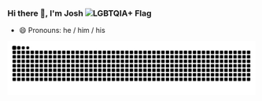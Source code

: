### Hi there 👋, I'm Josh ![LGBTQIA+ Flag](https://github.com/jmhatch/flag-icons/blob/master/png/LGBT.png)

- 😄 Pronouns: he / him / his

<div>

  ![Snake animation](https://github.com/jmhatch/jmhatch/blob/output/github-contribution-grid-snake.svg)

<!--
**jmhatch/jmhatch** is a ✨ _special_ ✨ repository because its `README.md` (this file) appears on your GitHub profile.

Here are some ideas to get you started:

- 🔭 I’m currently working on ...
- 🌱 I’m currently learning ...
- 👯 I’m looking to collaborate on ...
- 🤔 I’m looking for help with ...
- 💬 Ask me about ...
- 📫 How to reach me: ...
- 😄 Pronouns: ...
- ⚡ Fun fact: ...
-->
